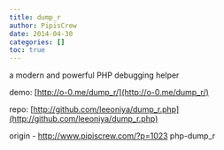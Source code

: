 ```yaml
---
title: dump_r
author: PipisCrew
date: 2014-04-30
categories: []
toc: true
---
```


a modern and powerful PHP debugging helper

demo: [http://o-0.me/dump_r/](http://o-0.me/dump_r/)

repo: [http://github.com/leeoniya/dump_r.php](http://github.com/leeoniya/dump_r.php)

origin - http://www.pipiscrew.com/?p=1023 php-dump_r